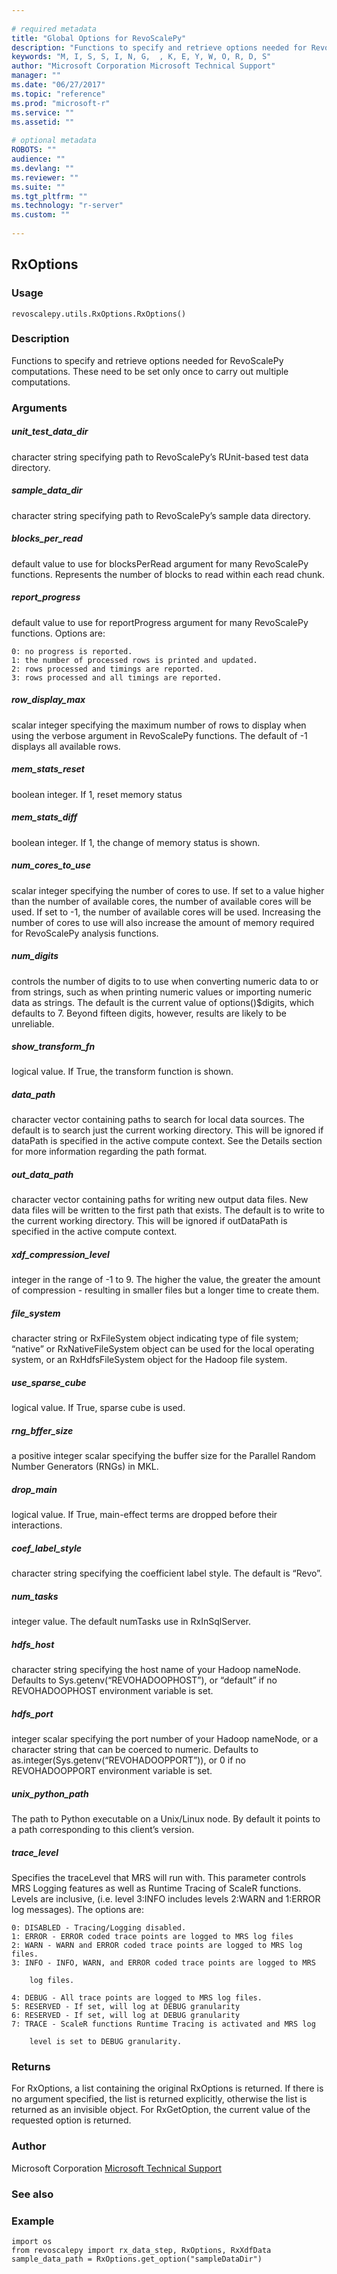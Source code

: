 ```yaml
--- 
 
# required metadata 
title: "Global Options for RevoScalePy" 
description: "Functions to specify and retrieve options needed for RevoScalePy computations. These need to be set only once to carry out multiple computations." 
keywords: "M, I, S, S, I, N, G,  , K, E, Y, W, O, R, D, S" 
author: "Microsoft Corporation Microsoft Technical Support" 
manager: "" 
ms.date: "06/27/2017" 
ms.topic: "reference" 
ms.prod: "microsoft-r" 
ms.service: "" 
ms.assetid: "" 
 
# optional metadata 
ROBOTS: "" 
audience: "" 
ms.devlang: "" 
ms.reviewer: "" 
ms.suite: "" 
ms.tgt_pltfrm: "" 
ms.technology: "r-server" 
ms.custom: "" 
 
---
```


## RxOptions


### Usage



```
revoscalepy.utils.RxOptions.RxOptions()
```




### Description

Functions to specify and retrieve options needed for RevoScalePy computations. These need to be set only once to carry out multiple computations.


### Arguments


##### unit_test_data_dir

character string specifying path to RevoScalePy’s
RUnit-based test data directory.


##### sample_data_dir

character string specifying path to RevoScalePy’s
sample data directory.


##### blocks_per_read

default value to use for blocksPerRead argument for
many RevoScalePy functions. Represents the number of blocks to read within
each read chunk.


##### report_progress

default value to use for reportProgress argument for
many RevoScalePy functions. Options are:

    0: no progress is reported.
    1: the number of processed rows is printed and updated.
    2: rows processed and timings are reported.
    3: rows processed and all timings are reported.


##### row_display_max

scalar integer specifying the maximum number of rows
to display when using the verbose argument in RevoScalePy functions. The
default of -1 displays all available rows.


##### mem_stats_reset

boolean integer. If 1, reset memory status


##### mem_stats_diff

boolean integer. If 1, the change of memory status is
shown.


##### num_cores_to_use

scalar integer specifying the number of cores to use.
If set to a value higher than the number of available cores, the number of
available cores will be used. If set to -1, the number of available cores
will be used. Increasing the number of cores to use will also increase the
amount of memory required for RevoScalePy analysis functions.


##### num_digits

controls the number of digits to to use when converting
numeric data to or from strings, such as when printing numeric values or
importing numeric data as strings. The default is the current value of
options()$digits, which defaults to 7. Beyond fifteen digits, however,
results are likely to be unreliable.


##### show_transform_fn

logical value. If True, the transform function is
shown.


##### data_path

character vector containing paths to search for local data
sources. The default is to search just the current working directory. This
will be ignored if dataPath is specified in the active compute context. See
the Details section for more information regarding the path format.


##### out_data_path

character vector containing paths for writing new
output data files. New data files will be written to the first path that
exists. The default is to write to the current working directory. This will
be ignored if outDataPath is specified in the active compute context.


##### xdf_compression_level

integer in the range of -1 to 9. The higher the
value, the greater the amount of compression - resulting in smaller files
but a longer time to create them.


##### file_system

character string or RxFileSystem object indicating type
of file system; “native” or RxNativeFileSystem object can be used for the
local operating system, or an RxHdfsFileSystem object for the Hadoop file
system.


##### use_sparse_cube

logical value. If True, sparse cube is used.


##### rng_bffer_size

a positive integer scalar specifying the buffer size
for the Parallel Random Number Generators (RNGs) in MKL.


##### drop_main

logical value. If True, main-effect terms are dropped
before their interactions.


##### coef_label_style

character string specifying the coefficient label
style. The default is “Revo”.


##### num_tasks

integer value. The default numTasks use in RxInSqlServer.


##### hdfs_host

character string specifying the host name of your Hadoop
nameNode. Defaults to Sys.getenv(“REVOHADOOPHOST”), or “default” if no
REVOHADOOPHOST environment variable is set.


##### hdfs_port

integer scalar specifying the port number of your Hadoop
nameNode, or a character string that can be coerced to numeric. Defaults to
as.integer(Sys.getenv(“REVOHADOOPPORT”)), or 0 if no REVOHADOOPPORT
environment variable is set.


##### unix_python_path

The path to Python executable on a Unix/Linux node.
By default it points to a path corresponding to this client’s version.


##### trace_level

Specifies the traceLevel that MRS will run with. This
parameter controls MRS Logging features as well as Runtime Tracing of
ScaleR functions. Levels are inclusive, (i.e. level 3:INFO includes levels
2:WARN and 1:ERROR log messages). The options are:

    0: DISABLED - Tracing/Logging disabled.
    1: ERROR - ERROR coded trace points are logged to MRS log files
    2: WARN - WARN and ERROR coded trace points are logged to MRS log files.
    3: INFO - INFO, WARN, and ERROR coded trace points are logged to MRS

        log files.

    4: DEBUG - All trace points are logged to MRS log files.
    5: RESERVED - If set, will log at DEBUG granularity
    6: RESERVED - If set, will log at DEBUG granularity
    7: TRACE - ScaleR functions Runtime Tracing is activated and MRS log

        level is set to DEBUG granularity.


### Returns

For RxOptions, a list containing the original RxOptions is returned. If there is no argument specified, the list is returned explicitly, otherwise the list is returned as an invisible object. For RxGetOption, the current value of the requested option is returned.


### Author

Microsoft Corporation [Microsoft Technical Support](https://go.microsoft.com/fwlink/?LinkID=698556&clcid=0x409.md)


### See also


### Example



```
import os
from revoscalepy import rx_data_step, RxOptions, RxXdfData
sample_data_path = RxOptions.get_option("sampleDataDir")
```

